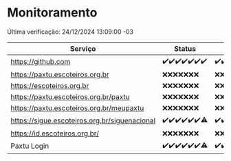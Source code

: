 # Monitoramento

Última verificação: 24/12/2024 13:09:00 -03

|Serviço|Status|Últimas 24h|
|---|---|---|
|https://github.com|<span title="2024-12-17: OK=23">✔️</span><span title="2024-12-18: OK=23">✔️</span><span title="2024-12-19: OK=23">✔️</span><span title="2024-12-20: OK=23">✔️</span><span title="2024-12-21: OK=23">✔️</span><span title="2024-12-22: OK=23">✔️</span><span title="2024-12-23: OK=15">✔️</span>|<span title="23/12/2024 13:09:00 -03 : 200">✔️</span><span title="23/12/2024 14:07:00 -03 : 200">✔️</span><span title="23/12/2024 15:11:00 -03 : 200">✔️</span><span title="23/12/2024 16:06:00 -03 : 200">✔️</span><span title="23/12/2024 17:09:00 -03 : 200">✔️</span><span title="23/12/2024 18:07:00 -03 : 200">✔️</span><span title="23/12/2024 19:07:00 -03 : 200">✔️</span><span title="23/12/2024 20:07:00 -03 : 200">✔️</span><span title="23/12/2024 21:40:00 -03 : 200">✔️</span><span title="23/12/2024 23:10:00 -03 : 200">✔️</span><span title="24/12/2024 00:14:00 -03 : 200">✔️</span><span title="24/12/2024 01:10:00 -03 : 200">✔️</span><span title="24/12/2024 02:08:00 -03 : 200">✔️</span><span title="24/12/2024 03:12:00 -03 : 200">✔️</span><span title="24/12/2024 04:07:00 -03 : 200">✔️</span><span title="24/12/2024 05:11:00 -03 : 200">✔️</span><span title="24/12/2024 06:08:00 -03 : 200">✔️</span><span title="24/12/2024 07:08:00 -03 : 200">✔️</span><span title="24/12/2024 08:07:00 -03 : 200">✔️</span><span title="24/12/2024 09:15:00 -03 : 200">✔️</span><span title="24/12/2024 10:14:00 -03 : 200">✔️</span><span title="24/12/2024 11:07:00 -03 : 200">✔️</span><span title="24/12/2024 12:07:00 -03 : 200">✔️</span><span title="24/12/2024 13:09:00 -03 : 200">✔️</span>|
|https://paxtu.escoteiros.org.br|<span title="2024-12-17: Falhas=23">❌</span><span title="2024-12-18: Falhas=23">❌</span><span title="2024-12-19: Falhas=23">❌</span><span title="2024-12-20: Falhas=23">❌</span><span title="2024-12-21: Falhas=23">❌</span><span title="2024-12-22: Falhas=23">❌</span><span title="2024-12-23: Falhas=15">❌</span>|<span title="23/12/2024 13:09:00 -03 : 403">❌</span><span title="23/12/2024 14:07:00 -03 : 403">❌</span><span title="23/12/2024 15:11:00 -03 : 403">❌</span><span title="23/12/2024 16:06:00 -03 : 403">❌</span><span title="23/12/2024 17:09:00 -03 : 403">❌</span><span title="23/12/2024 18:07:00 -03 : 403">❌</span><span title="23/12/2024 19:07:00 -03 : 403">❌</span><span title="23/12/2024 20:07:00 -03 : 403">❌</span><span title="23/12/2024 21:40:00 -03 : 403">❌</span><span title="23/12/2024 23:10:00 -03 : 403">❌</span><span title="24/12/2024 00:14:00 -03 : 403">❌</span><span title="24/12/2024 01:10:00 -03 : 403">❌</span><span title="24/12/2024 02:08:00 -03 : 403">❌</span><span title="24/12/2024 03:12:00 -03 : 403">❌</span><span title="24/12/2024 04:07:00 -03 : 403">❌</span><span title="24/12/2024 05:11:00 -03 : 403">❌</span><span title="24/12/2024 06:08:00 -03 : 403">❌</span><span title="24/12/2024 07:08:00 -03 : 403">❌</span><span title="24/12/2024 08:07:00 -03 : 403">❌</span><span title="24/12/2024 09:15:00 -03 : 403">❌</span><span title="24/12/2024 10:14:00 -03 : 403">❌</span><span title="24/12/2024 11:07:00 -03 : 403">❌</span><span title="24/12/2024 12:07:00 -03 : 403">❌</span><span title="24/12/2024 13:09:00 -03 : 403">❌</span>|
|https://escoteiros.org.br|<span title="2024-12-17: Falhas=23">❌</span><span title="2024-12-18: Falhas=23">❌</span><span title="2024-12-19: Falhas=23">❌</span><span title="2024-12-20: Falhas=23">❌</span><span title="2024-12-21: Falhas=23">❌</span><span title="2024-12-22: Falhas=23">❌</span><span title="2024-12-23: Falhas=15">❌</span>|<span title="23/12/2024 13:09:00 -03 : 403">❌</span><span title="23/12/2024 14:07:00 -03 : 403">❌</span><span title="23/12/2024 15:11:00 -03 : 403">❌</span><span title="23/12/2024 16:06:00 -03 : 403">❌</span><span title="23/12/2024 17:09:00 -03 : 403">❌</span><span title="23/12/2024 18:07:00 -03 : 403">❌</span><span title="23/12/2024 19:07:00 -03 : 403">❌</span><span title="23/12/2024 20:07:00 -03 : 403">❌</span><span title="23/12/2024 21:40:00 -03 : 403">❌</span><span title="23/12/2024 23:10:00 -03 : 403">❌</span><span title="24/12/2024 00:14:00 -03 : 403">❌</span><span title="24/12/2024 01:10:00 -03 : 403">❌</span><span title="24/12/2024 02:08:00 -03 : 403">❌</span><span title="24/12/2024 03:12:00 -03 : 403">❌</span><span title="24/12/2024 04:07:00 -03 : 403">❌</span><span title="24/12/2024 05:11:00 -03 : 403">❌</span><span title="24/12/2024 06:08:00 -03 : 403">❌</span><span title="24/12/2024 07:08:00 -03 : 403">❌</span><span title="24/12/2024 08:07:00 -03 : 403">❌</span><span title="24/12/2024 09:15:00 -03 : 403">❌</span><span title="24/12/2024 10:14:00 -03 : 403">❌</span><span title="24/12/2024 11:07:00 -03 : 403">❌</span><span title="24/12/2024 12:07:00 -03 : 403">❌</span><span title="24/12/2024 13:09:00 -03 : 403">❌</span>|
|https://paxtu.escoteiros.org.br/paxtu|<span title="2024-12-17: Falhas=23">❌</span><span title="2024-12-18: Falhas=23">❌</span><span title="2024-12-19: Falhas=23">❌</span><span title="2024-12-20: Falhas=23">❌</span><span title="2024-12-21: Falhas=23">❌</span><span title="2024-12-22: Falhas=23">❌</span><span title="2024-12-23: Falhas=15">❌</span>|<span title="23/12/2024 13:09:00 -03 : 403">❌</span><span title="23/12/2024 14:07:00 -03 : 403">❌</span><span title="23/12/2024 15:11:00 -03 : 403">❌</span><span title="23/12/2024 16:06:00 -03 : 403">❌</span><span title="23/12/2024 17:09:00 -03 : 403">❌</span><span title="23/12/2024 18:07:00 -03 : 403">❌</span><span title="23/12/2024 19:07:00 -03 : 403">❌</span><span title="23/12/2024 20:07:00 -03 : 403">❌</span><span title="23/12/2024 21:40:00 -03 : 403">❌</span><span title="23/12/2024 23:10:00 -03 : 403">❌</span><span title="24/12/2024 00:14:00 -03 : 403">❌</span><span title="24/12/2024 01:10:00 -03 : 403">❌</span><span title="24/12/2024 02:08:00 -03 : 403">❌</span><span title="24/12/2024 03:12:00 -03 : 403">❌</span><span title="24/12/2024 04:07:00 -03 : 403">❌</span><span title="24/12/2024 05:11:00 -03 : 403">❌</span><span title="24/12/2024 06:08:00 -03 : 403">❌</span><span title="24/12/2024 07:08:00 -03 : 403">❌</span><span title="24/12/2024 08:07:00 -03 : 403">❌</span><span title="24/12/2024 09:15:00 -03 : 403">❌</span><span title="24/12/2024 10:14:00 -03 : 403">❌</span><span title="24/12/2024 11:07:00 -03 : 403">❌</span><span title="24/12/2024 12:07:00 -03 : 403">❌</span><span title="24/12/2024 13:09:00 -03 : 403">❌</span>|
|https://paxtu.escoteiros.org.br/meupaxtu|<span title="2024-12-17: Falhas=23">❌</span><span title="2024-12-18: Falhas=23">❌</span><span title="2024-12-19: Falhas=23">❌</span><span title="2024-12-20: Falhas=23">❌</span><span title="2024-12-21: Falhas=23">❌</span><span title="2024-12-22: Falhas=23">❌</span><span title="2024-12-23: Falhas=15">❌</span>|<span title="23/12/2024 13:09:00 -03 : 403">❌</span><span title="23/12/2024 14:07:00 -03 : 403">❌</span><span title="23/12/2024 15:11:00 -03 : 403">❌</span><span title="23/12/2024 16:06:00 -03 : 403">❌</span><span title="23/12/2024 17:09:00 -03 : 403">❌</span><span title="23/12/2024 18:07:00 -03 : 403">❌</span><span title="23/12/2024 19:07:00 -03 : 403">❌</span><span title="23/12/2024 20:07:00 -03 : 403">❌</span><span title="23/12/2024 21:40:00 -03 : 403">❌</span><span title="23/12/2024 23:10:00 -03 : 403">❌</span><span title="24/12/2024 00:14:00 -03 : 403">❌</span><span title="24/12/2024 01:10:00 -03 : 403">❌</span><span title="24/12/2024 02:08:00 -03 : 403">❌</span><span title="24/12/2024 03:12:00 -03 : 403">❌</span><span title="24/12/2024 04:07:00 -03 : 403">❌</span><span title="24/12/2024 05:11:00 -03 : 403">❌</span><span title="24/12/2024 06:08:00 -03 : 403">❌</span><span title="24/12/2024 07:08:00 -03 : 403">❌</span><span title="24/12/2024 08:07:00 -03 : 403">❌</span><span title="24/12/2024 09:15:00 -03 : 403">❌</span><span title="24/12/2024 10:14:00 -03 : 403">❌</span><span title="24/12/2024 11:07:00 -03 : 403">❌</span><span title="24/12/2024 12:07:00 -03 : 403">❌</span><span title="24/12/2024 13:09:00 -03 : 403">❌</span>|
|https://sigue.escoteiros.org.br/siguenacional|<span title="2024-12-17: OK=23">✔️</span><span title="2024-12-18: OK=23">✔️</span><span title="2024-12-19: OK=23">✔️</span><span title="2024-12-20: OK=23">✔️</span><span title="2024-12-21: OK=23">✔️</span><span title="2024-12-22: OK=23">✔️</span><span title="2024-12-23: OK=14, Falhas=1">⚠️</span>|<span title="23/12/2024 13:09:00 -03 : 200">✔️</span><span title="23/12/2024 14:07:00 -03 : 200">✔️</span><span title="23/12/2024 15:11:00 -03 : 200">✔️</span><span title="23/12/2024 16:06:00 -03 : 200">✔️</span><span title="23/12/2024 17:09:00 -03 : 200">✔️</span><span title="23/12/2024 18:07:00 -03 : 200">✔️</span><span title="23/12/2024 19:07:00 -03 : 200">✔️</span><span title="23/12/2024 20:07:00 -03 : 200">✔️</span><span title="23/12/2024 21:40:00 -03 : 200">✔️</span><span title="23/12/2024 23:10:00 -03 : 200">✔️</span><span title="24/12/2024 00:14:00 -03 : 200">✔️</span><span title="24/12/2024 01:10:00 -03 : 200">✔️</span><span title="24/12/2024 02:08:00 -03 : 200">✔️</span><span title="24/12/2024 03:12:00 -03 : 200">✔️</span><span title="24/12/2024 04:07:00 -03 : 200">✔️</span><span title="24/12/2024 05:11:00 -03 : 200">✔️</span><span title="24/12/2024 06:08:00 -03 : 200">✔️</span><span title="24/12/2024 07:08:00 -03 : 200">✔️</span><span title="24/12/2024 08:07:00 -03 : 200">✔️</span><span title="24/12/2024 09:15:00 -03 : 200">✔️</span><span title="24/12/2024 10:14:00 -03 : 200">✔️</span><span title="24/12/2024 11:07:00 -03 : 200">✔️</span><span title="24/12/2024 12:07:00 -03 : 200">✔️</span><span title="24/12/2024 13:09:00 -03 : 200">✔️</span>|
|https://id.escoteiros.org.br/|<span title="2024-12-17: Falhas=23">❌</span><span title="2024-12-18: Falhas=23">❌</span><span title="2024-12-19: Falhas=23">❌</span><span title="2024-12-20: Falhas=23">❌</span><span title="2024-12-21: Falhas=23">❌</span><span title="2024-12-22: Falhas=23">❌</span><span title="2024-12-23: Falhas=15">❌</span>|<span title="23/12/2024 13:09:00 -03 : 403">❌</span><span title="23/12/2024 14:07:00 -03 : 403">❌</span><span title="23/12/2024 15:11:00 -03 : 403">❌</span><span title="23/12/2024 16:06:00 -03 : 403">❌</span><span title="23/12/2024 17:09:00 -03 : 403">❌</span><span title="23/12/2024 18:07:00 -03 : 403">❌</span><span title="23/12/2024 19:07:00 -03 : 403">❌</span><span title="23/12/2024 20:07:00 -03 : 403">❌</span><span title="23/12/2024 21:40:00 -03 : 403">❌</span><span title="23/12/2024 23:10:00 -03 : 403">❌</span><span title="24/12/2024 00:14:00 -03 : 403">❌</span><span title="24/12/2024 01:10:00 -03 : 403">❌</span><span title="24/12/2024 02:08:00 -03 : 403">❌</span><span title="24/12/2024 03:12:00 -03 : 403">❌</span><span title="24/12/2024 04:07:00 -03 : 403">❌</span><span title="24/12/2024 05:11:00 -03 : 403">❌</span><span title="24/12/2024 06:08:00 -03 : 403">❌</span><span title="24/12/2024 07:08:00 -03 : 403">❌</span><span title="24/12/2024 08:07:00 -03 : 403">❌</span><span title="24/12/2024 09:15:00 -03 : 403">❌</span><span title="24/12/2024 10:14:00 -03 : 403">❌</span><span title="24/12/2024 11:07:00 -03 : 403">❌</span><span title="24/12/2024 12:07:00 -03 : 403">❌</span><span title="24/12/2024 13:09:00 -03 : 403">❌</span>|
|Paxtu Login|<span title="2024-12-17: OK=23">✔️</span><span title="2024-12-18: OK=23">✔️</span><span title="2024-12-19: OK=23">✔️</span><span title="2024-12-20: OK=23">✔️</span><span title="2024-12-21: OK=23">✔️</span><span title="2024-12-22: OK=23">✔️</span><span title="2024-12-23: OK=14, Falhas=1">⚠️</span>|<span title="23/12/2024 13:09:00 -03 : 200">✔️</span><span title="23/12/2024 14:07:00 -03 : 200">✔️</span><span title="23/12/2024 15:11:00 -03 : 200">✔️</span><span title="23/12/2024 16:06:00 -03 : 200">✔️</span><span title="23/12/2024 17:09:00 -03 : 200">✔️</span><span title="23/12/2024 18:07:00 -03 : 200">✔️</span><span title="23/12/2024 19:07:00 -03 : 200">✔️</span><span title="23/12/2024 20:07:00 -03 : 200">✔️</span><span title="23/12/2024 21:40:00 -03 : 200">✔️</span><span title="23/12/2024 23:10:00 -03 : 200">✔️</span><span title="24/12/2024 00:14:00 -03 : 200">✔️</span><span title="24/12/2024 01:10:00 -03 : 200">✔️</span><span title="24/12/2024 02:08:00 -03 : 200">✔️</span><span title="24/12/2024 03:12:00 -03 : 200">✔️</span><span title="24/12/2024 04:07:00 -03 : 200">✔️</span><span title="24/12/2024 05:11:00 -03 : 200">✔️</span><span title="24/12/2024 06:08:00 -03 : 200">✔️</span><span title="24/12/2024 07:08:00 -03 : 200">✔️</span><span title="24/12/2024 08:07:00 -03 : 200">✔️</span><span title="24/12/2024 09:15:00 -03 : 200">✔️</span><span title="24/12/2024 10:14:00 -03 : 200">✔️</span><span title="24/12/2024 11:07:00 -03 : 200">✔️</span><span title="24/12/2024 12:07:00 -03 : 200">✔️</span><span title="24/12/2024 13:09:00 -03 : 200">✔️</span>|
